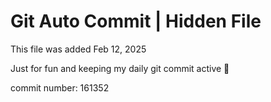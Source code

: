 # Git Auto Commit | Hidden File

This file was added Feb 12, 2025

Just for fun and keeping my daily git commit active 🤪

commit number: 161352
